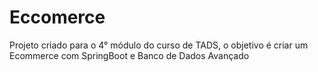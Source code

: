 # Eccomerce
Projeto criado para o 4° módulo do curso de TADS, o objetivo é criar um Ecommerce com SpringBoot e Banco de Dados Avançado
